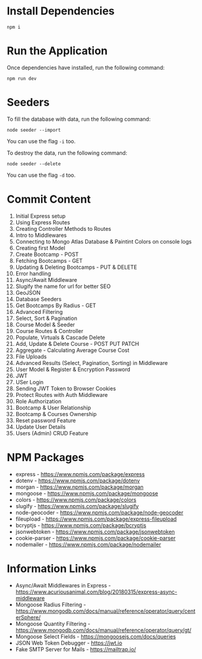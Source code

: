 # Install Dependencies

```
npm i
```

# Run the Application

Once dependencies have installed, run the following command:

```
npm run dev
```

# Seeders

To fill the database with data, run the following command:

```
node seeder --import
```

You can use the flag `-i` too.

To destroy the data, run the following command:

```
node seeder --delete
```

You can use the flag `-d` too.

# Commit Content

1. Initial Express setup
2. Using Express Routes
3. Creating Controller Methods to Routes
4. Intro to Middlewares
5. Connecting to Mongo Atlas Database & Paintint Colors on console logs
6. Creating first Model
7. Create Bootcamp - POST
8. Fetching Bootcamps - GET
9. Updating & Deleting Bootcamps - PUT & DELETE
10. Error handling
11. Async/Await Middleware
12. Slugify the name for url for better SEO
13. GeoJSON
14. Database Seeders
15. Get Bootcamps By Radius - GET
16. Advanced Filtering
17. Select, Sort & Pagination
18. Course Model & Seeder
19. Course Routes & Controller
20. Populate, Virtuals & Cascade Delete
21. Add, Update & Delete Course - POST PUT PATCH
22. Aggregate - Calculating Average Course Cost
23. File Uploads
24. Advanced Results (Select, Pagination, Sorting) in Middleware
25. User Model & Register & Encryption Password
26. JWT
27. USer Login
28. Sending JWT Token to Browser Cookies
29. Protect Routes with Auth Middleware
30. Role Authorization
31. Bootcamp & User Relationship
32. Bootcamp & Courses Ownership
33. Reset password Feature
34. Update User Details
35. Users (Admin) CRUD Feature

# NPM Packages

- express - https://www.npmjs.com/package/express
- dotenv - https://www.npmjs.com/package/dotenv
- morgan - https://www.npmjs.com/package/morgan
- mongoose - https://www.npmjs.com/package/mongoose
- colors - https://www.npmjs.com/package/colors
- slugify - https://www.npmjs.com/package/slugify
- node-geocoder - https://www.npmjs.com/package/node-geocoder
- fileupload - https://www.npmjs.com/package/express-fileupload
- bcryptjs - https://www.npmjs.com/package/bcryptjs
- jsonwebtoken - https://www.npmjs.com/package/jsonwebtoken
- cookie-parser - https://www.npmjs.com/package/cookie-parser
- nodemailer - https://www.npmjs.com/package/nodemailer

# Information Links

- Async/Await Middlewares in Express - https://www.acuriousanimal.com/blog/20180315/express-async-middleware
- Mongoose Radius Filtering - https://www.mongodb.com/docs/manual/reference/operator/query/centerSphere/
- Mongoose Quantity Filtering - https://www.mongodb.com/docs/manual/reference/operator/query/gt/
- Mongoose Select Fields - https://mongoosejs.com/docs/queries
- JSON Web Token Debugger - https://jwt.io
- Fake SMTP Server for Mails - https://mailtrap.io/
